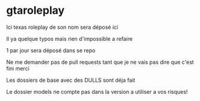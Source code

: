 # gtaroleplay
Ici texas roleplay de son nom sera déposé ici

Il ya quelque typos mais rien d'impossible a refaire

1 par jour sera déposé dans se repo

Ne me demander pas de pull requests tant que je ne vais pas dire que c'est fini merci

Les dossiers de base avec des DULLS sont déja fait


Le dossier models ne compte pas dans la version a utiliser a vos risques!
